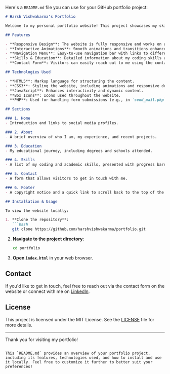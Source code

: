 Here's a `README.md` file you can use for your GitHub portfolio project:

```markdown
# Harsh Vishwakarma's Portfolio

Welcome to my personal portfolio website! This project showcases my skills, education, and experience as a web developer and coder. The website is designed to highlight my work and provide a way for potential employers or collaborators to contact me.

## Features

- **Responsive Design**: The website is fully responsive and works on all devices, from desktops to mobile phones.
- **Interactive Animations**: Smooth animations and transitions enhance user experience.
- **Navigation Menu**: Easy-to-use navigation bar with links to different sections of the website.
- **Skills & Education**: Detailed information about my coding skills and educational background.
- **Contact Form**: Visitors can easily reach out to me using the contact form.

## Technologies Used

- **HTML5**: Markup language for structuring the content.
- **CSS3**: Styling the website, including animations and responsive design.
- **JavaScript**: Enhances interactivity and dynamic content.
- **Box Icons**: Icons used throughout the website.
- **PHP**: Used for handling form submissions (e.g., in `send_mail.php`).

## Sections

### 1. Home
- Introduction and links to social media profiles.

### 2. About
- A brief overview of who I am, my experience, and recent projects.

### 3. Education
- My educational journey, including degrees and schools attended.

### 4. Skills
- A list of my coding and academic skills, presented with progress bars.

### 5. Contact
- A form that allows visitors to get in touch with me.

### 6. Footer
- A copyright notice and a quick link to scroll back to the top of the page.

## Installation & Usage

To view the website locally:

1. **Clone the repository**:
   ```bash
   git clone https://github.com/harshvishwakarma/portfolio.git
   ```

2. **Navigate to the project directory**:
   ```bash
   cd portfolio
   ```

3. **Open `index.html`** in your web browser.

## Contact

If you'd like to get in touch, feel free to reach out via the contact form on the website or connect with me on [LinkedIn](https://www.linkedin.com/in/harsh-vishwakarma-0a4482218/).

## License

This project is licensed under the MIT License. See the [LICENSE](LICENSE) file for more details.

---

Thank you for visiting my portfolio!
```

This `README.md` provides an overview of your portfolio project, including its features, technologies used, and how to install and use it locally. Feel free to customize it further to better suit your preferences!
